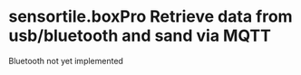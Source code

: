 # sensortile.boxPro Retrieve data from usb/bluetooth and sand via MQTT
Bluetooth not yet implemented
